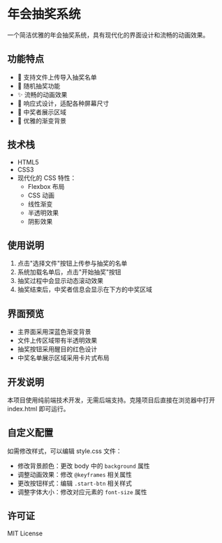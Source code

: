 # 年会抽奖系统

一个简洁优雅的年会抽奖系统，具有现代化的界面设计和流畅的动画效果。

## 功能特点

- 🎯 支持文件上传导入抽奖名单
- 🎲 随机抽奖功能
- ✨ 流畅的动画效果
- 📱 响应式设计，适配各种屏幕尺寸
- 🎉 中奖者展示区域
- 🎨 优雅的渐变背景

## 技术栈

- HTML5
- CSS3
- 现代化的 CSS 特性：
  - Flexbox 布局
  - CSS 动画
  - 线性渐变
  - 半透明效果
  - 阴影效果

## 使用说明

1. 点击"选择文件"按钮上传参与抽奖的名单
2. 系统加载名单后，点击"开始抽奖"按钮
3. 抽奖过程中会显示动态滚动效果
4. 抽奖结束后，中奖者信息会显示在下方的中奖区域

## 界面预览

- 主界面采用深蓝色渐变背景
- 文件上传区域带有半透明效果
- 抽奖按钮采用醒目的红色设计
- 中奖名单展示区域采用卡片式布局

## 开发说明

本项目使用纯前端技术开发，无需后端支持。克隆项目后直接在浏览器中打开 index.html 即可运行。

## 自定义配置

如需修改样式，可以编辑 style.css 文件：

- 修改背景颜色：更改 body 中的 `background` 属性
- 调整动画效果：修改 `@keyframes` 相关属性
- 更改按钮样式：编辑 `.start-btn` 相关样式
- 调整字体大小：修改对应元素的 `font-size` 属性

## 许可证

MIT License